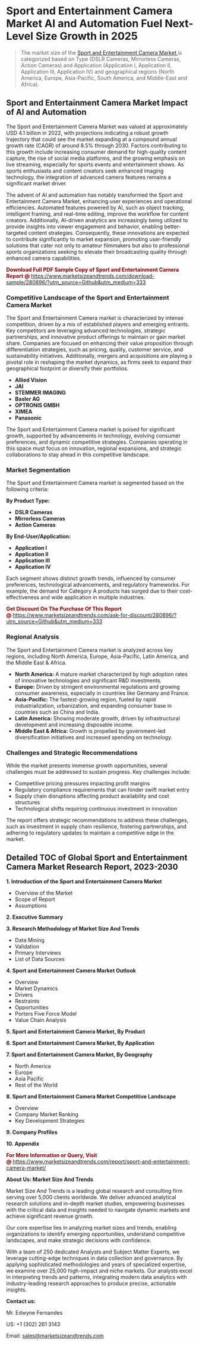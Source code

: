 <h1>Sport and Entertainment Camera Market AI and Automation Fuel Next-Level Size Growth in 2025</h1><blockquote><p>The market size of the <a href="https://www.marketsizeandtrends.com/download-sample/280896/?utm_source=Github&amp;utm_medium=333" target="_blank">Sport and Entertainment Camera Market </a>is categorized based on Type (DSLR Cameras, Mirrorless Cameras, Action Cameras) and Application (Application I, Application II, Application III, Application IV) and geographical regions (North America, Europe, Asia-Pacific, South America, and Middle-East and Africa).</p></blockquote><p><h2>Sport and Entertainment Camera Market Impact of AI and Automation</h2><p>The Sport and Entertainment Camera Market was valued at approximately USD 4.1 billion in 2022, with projections indicating a robust growth trajectory that could see the market expanding at a compound annual growth rate (CAGR) of around 8.5% through 2030. Factors contributing to this growth include increasing consumer demand for high-quality content capture, the rise of social media platforms, and the growing emphasis on live streaming, especially for sports events and entertainment shows. As sports enthusiasts and content creators seek enhanced imaging technology, the integration of advanced camera features remains a significant market driver.</p><p>The advent of AI and automation has notably transformed the Sport and Entertainment Camera Market, enhancing user experiences and operational efficiencies. Automated features powered by AI, such as object tracking, intelligent framing, and real-time editing, improve the workflow for content creators. Additionally, AI-driven analytics are increasingly being utilized to provide insights into viewer engagement and behavior, enabling better-targeted content strategies. Consequently, these innovations are expected to contribute significantly to market expansion, promoting user-friendly solutions that cater not only to amateur filmmakers but also to professional sports organizations seeking to elevate their broadcasting quality through enhanced camera capabilities.</p></p><p><strong><span style="color: #800000;">Download Full PDF Sample Copy of Sport and Entertainment Camera Report @</span>&nbsp;</strong><a href="https://www.marketsizeandtrends.com/download-sample/280896/?utm_source=Github&amp;utm_medium=333">https://www.marketsizeandtrends.com/download-sample/280896/?utm_source=Github&amp;utm_medium=333</a></p><h3>Competitive Landscape of the Sport and Entertainment Camera Market</h3><p>The Sport and Entertainment Camera market is characterized by intense competition, driven by a mix of established players and emerging entrants. Key competitors are leveraging advanced technologies, strategic partnerships, and innovative product offerings to maintain or gain market share. Companies are focused on enhancing their value proposition through differentiation strategies, such as pricing, quality, customer service, and sustainability initiatives. Additionally, mergers and acquisitions are playing a pivotal role in reshaping the market dynamics, as firms seek to expand their geographical footprint or diversify their portfolios.</p><p><strong><p><ul><li>Allied Vision </li><li> JAI </li><li> STEMMER IMAGING </li><li> Basler AG </li><li> OPTRONIS GMBH </li><li> XIMEA </li><li> Panasonic</p></li></ul></p></strong></p><p>The Sport and Entertainment Camera market is poised for significant growth, supported by advancements in technology, evolving consumer preferences, and dynamic competitive strategies. Companies operating in this space must focus on innovation, regional expansions, and strategic collaborations to stay ahead in this competitive landscape.</p><h3>Market Segmentation</h3><p>The Sport and Entertainment Camera market is segmented based on the following criteria:</p><p><strong>By Product Type:</strong></p><p><strong><p><ul><li>DSLR Cameras </li><li> Mirrorless Cameras </li><li> Action Cameras</p></li></ul></p></strong></p><p><strong>By End-User/Application:</strong></p><p><strong><p><ul><li>Application I </li><li> Application II </li><li> Application III </li><li> Application IV</p></li></ul></p></strong></p><p>Each segment shows distinct growth trends, influenced by consumer preferences, technological advancements, and regulatory frameworks. For example, the demand for Category A products has surged due to their cost-effectiveness and wide application in multiple industries.</p><p><strong><span style="color: #800000;">Get Discount On The Purchase Of This Report @&nbsp;</span></strong><a href="https://www.marketsizeandtrends.com/ask-for-discount/280896/?utm_source=Github&amp;utm_medium=333">https://www.marketsizeandtrends.com/ask-for-discount/280896/?utm_source=Github&amp;utm_medium=333</a></p><h3>Regional Analysis</h3><p>The Sport and Entertainment Camera market is analyzed across key regions, including North America, Europe, Asia-Pacific, Latin America, and the Middle East &amp; Africa.</p><ul><li><strong>North America:</strong> A mature market characterized by high adoption rates of innovative technologies and significant R&amp;D investments.</li><li><strong>Europe:</strong> Driven by stringent environmental regulations and growing consumer awareness, especially in countries like Germany and France.</li><li><strong>Asia-Pacific:</strong> The fastest-growing region, fueled by rapid industrialization, urbanization, and expanding consumer base in countries such as China and India.</li><li><strong>Latin America:</strong> Showing moderate growth, driven by infrastructural development and increasing disposable income.</li><li><strong>Middle East &amp; Africa:</strong> Growth is propelled by government-led diversification initiatives and increased spending on technology.</li></ul><h3>Challenges and Strategic Recommendations</h3><p>While the market presents immense growth opportunities, several challenges must be addressed to sustain progress. Key challenges include:</p><ul><li>Competitive pricing pressures impacting profit margins</li><li>Regulatory compliance requirements that can hinder swift market entry</li><li>Supply chain disruptions affecting product availability and cost structures</li><li>Technological shifts requiring continuous investment in innovation</li></ul><p>The report offers strategic recommendations to address these challenges, such as investment in supply chain resilience, fostering partnerships, and adhering to regulatory updates to maintain a competitive edge in the market.</p><h2>Detailed TOC of Global Sport and Entertainment Camera Market Research Report, 2023-2030</h2><p><strong>1. Introduction of the Sport and Entertainment Camera Market</strong></p><ul><li>Overview of the Market</li><li>Scope of Report</li><li>Assumptions&nbsp;</li></ul><p><strong>2. Executive Summary</strong></p><p><strong>3. Research Methodology of <strong>Market Size And Trends</strong></strong></p><ul><li>Data Mining</li><li>Validation</li><li>Primary Interviews</li><li>List of Data Sources&nbsp;</li></ul><p><strong>4. Sport and Entertainment Camera Market Outlook</strong></p><ul><li>Overview</li><li>Market Dynamics</li><li>Drivers</li><li>Restraints</li><li>Opportunities</li><li>Porters Five Force Model</li><li>Value Chain Analysis&nbsp;</li></ul><p><strong>5. Sport and Entertainment Camera Market, By Product</strong></p><p><strong>6. Sport and Entertainment Camera Market, By Application</strong></p><p><strong>7. Sport and Entertainment Camera Market, By Geography</strong></p><ul><li>North America</li><li>Europe</li><li>Asia Pacific</li><li>Rest of the World&nbsp;</li></ul><p><strong>8. Sport and Entertainment Camera Market Competitive Landscape</strong></p><ul><li>Overview</li><li>Company Market Ranking</li><li>Key Development Strategies&nbsp;</li></ul><p><strong>9. Company Profiles</strong></p><p><strong>10. Appendix</strong></p><p><strong><span style="color: #800000;">For More Information or Query, Visit @&nbsp;</span></strong><a href="https://www.marketsizeandtrends.com/report/sport-and-entertainment-camera-market/">https://www.marketsizeandtrends.com/report/sport-and-entertainment-camera-market/</a></p><p></p><p><strong>About Us:&nbsp;Market Size And Trends</strong></p><p>Market Size And Trends&nbsp;is a leading global research and consulting firm serving over 5,000 clients worldwide. We deliver advanced analytical research solutions and in-depth market studies, empowering businesses with the critical data and insights needed to navigate dynamic markets and achieve significant revenue growth.</p><p>Our core expertise lies in analyzing market sizes and trends, enabling organizations to identify emerging opportunities, understand competitive landscapes, and make strategic decisions with confidence.</p><p>With a team of 250 dedicated Analysts and Subject Matter Experts, we leverage cutting-edge techniques in data collection and governance. By applying sophisticated methodologies and years of specialized expertise, we examine over 25,000 high-impact and niche markets. Our analysts excel in interpreting trends and patterns, integrating modern data analytics with industry-leading research approaches to produce precise, actionable insights.</p><p><strong>Contact us:</strong></p><p>Mr. Edwyne Fernandes</p><p>US: +1 (302) 261 3143</p><p>Email: <a href="mailto:sales@marketsizeandtrends.com">sales@marketsizeandtrends.com</a>&nbsp;</p>
